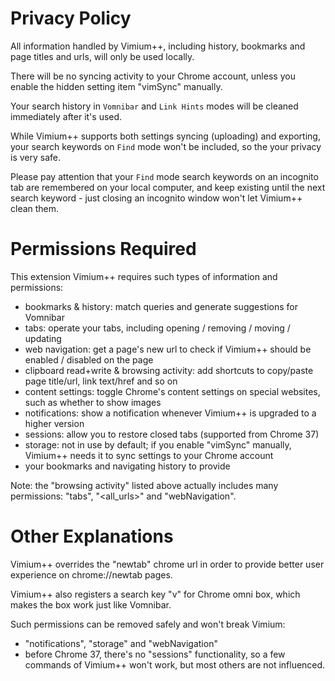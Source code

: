 Privacy Policy
==============

All information handled by Vimium++, including history, bookmarks and page titles and urls, will only be used locally.

There will be no syncing activity to your Chrome account, unless you enable the hidden setting item "vimSync" manually.

Your search history in `Vomnibar` and `Link Hints` modes will be cleaned immediately after it's used.

While Vimium++ supports both settings syncing (uploading) and exporting,
    your search keywords on `Find` mode won't be included,
    so the your privacy is very safe.

Please pay attention that your `Find` mode search keywords on an incognito tab are remembered on your local computer,
    and keep existing until the next search keyword - just closing an incognito window won't let Vimium++ clean them.


Permissions Required
====================

This extension Vimium++ requires such types of information and permissions:
* bookmarks & history: match queries and generate suggestions for Vomnibar
* tabs: operate your tabs, including opening / removing / moving / updating
* web navigation: get a page's new url to check if Vimium++ should be enabled / disabled on the page
* clipboard read+write & browsing activity: add shortcuts to copy/paste page title/url, link text/href and so on
* content settings: toggle Chrome's content settings on special websites, such as whether to show images
* notifications: show a notification whenever Vimium++ is upgraded to a higher version
* sessions: allow you to restore closed tabs (supported from Chrome 37)
* storage: not in use by default; if you enable "vimSync" manually,
    Vimium++ needs it to sync settings to your Chrome account
* your bookmarks and navigating history to provide

Note: the "browsing activity" listed above actually includes many permissions:
    "tabs", "\<all_urls\>" and "webNavigation".


Other Explanations
==================

Vimium++ overrides the "newtab" chrome url in order to provide better user experience on chrome://newtab pages.

Vimium++ also registers a search key "v" for Chrome omni box, which makes the box work just like Vomnibar.

Such permissions can be removed safely and won't break Vimium:
* "notifications", "storage" and "webNavigation"
* before Chrome 37, there's no "sessions" functionality, so a few commands of Vimium++ won't work,
    but most others are not influenced.
